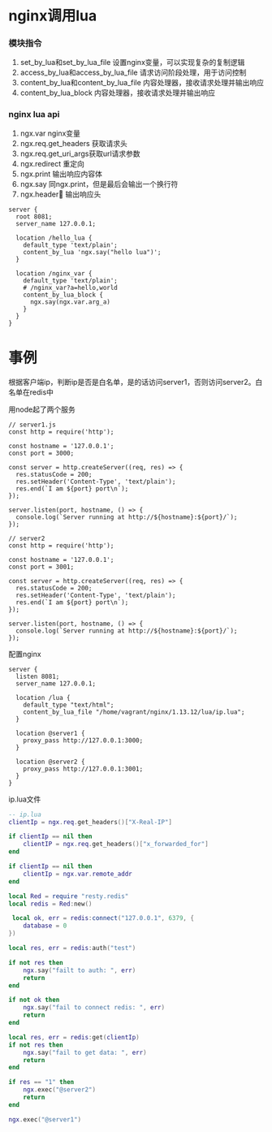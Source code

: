 # nginx调用lua
### 模块指令
1. set_by_lua和set_by_lua_file 设置nginx变量，可以实现复杂的复制逻辑
2. access_by_lua和access_by_lua_file 请求访问阶段处理，用于访问控制
3. content_by_lua和content_by_lua_file 内容处理器，接收请求处理并输出响应
4. content_by_lua_block 内容处理器，接收请求处理并输出响应

### nginx lua api
1. ngx.var nginx变量
2. ngx.req.get_headers 获取请求头
3. ngx.req.get_uri_args获取url请求参数
4. ngx.redirect 重定向
5. ngx.print 输出响应内容体
6. ngx.say 同ngx.print，但是最后会输出一个换行符
7. ngx.header 输出响应头

```nginx
server {
  root 8081;
  server_name 127.0.0.1;

  location /hello_lua {
    default_type 'text/plain';
    content_by_lua 'ngx.say("hello lua")';
  }

  location /nginx_var {
    default_type 'text/plain';
    # /nginx_var?a=hello,world
    content_by_lua_block {
      ngx.say(ngx.var.arg_a)
    }
  }
}
```

# 事例
根据客户端ip，判断ip是否是白名单，是的话访问server1，否则访问server2。白名单在redis中

用node起了两个服务
```javascipt
// server1.js
const http = require('http');

const hostname = '127.0.0.1';
const port = 3000;

const server = http.createServer((req, res) => {
  res.statusCode = 200;
  res.setHeader('Content-Type', 'text/plain');
  res.end(`I am ${port} port\n`);
});

server.listen(port, hostname, () => {
  console.log(`Server running at http://${hostname}:${port}/`);
});

// server2
const http = require('http');

const hostname = '127.0.0.1';
const port = 3001;

const server = http.createServer((req, res) => {
  res.statusCode = 200;
  res.setHeader('Content-Type', 'text/plain');
  res.end(`I am ${port} port\n`);
});

server.listen(port, hostname, () => {
  console.log(`Server running at http://${hostname}:${port}/`);
});
```

配置nginx
```nginx
server {
  listen 8081;
  server_name 127.0.0.1;

  location /lua {
    default_type "text/html";
    content_by_lua_file "/home/vagrant/nginx/1.13.12/lua/ip.lua";
  }

  location @server1 {
    proxy_pass http://127.0.0.1:3000;
  }

  location @server2 {
    proxy_pass http://127.0.0.1:3001;
  }
}
```

ip.lua文件
```lua
-- ip.lua
clientIp = ngx.req.get_headers()["X-Real-IP"]

if clientIp == nil then
	clientIP = ngx.req.get_headers()["x_forwarded_for"]
end

if clientIp == nil then
	clientIp = ngx.var.remote_addr
end

local Red = require "resty.redis"
local redis = Red:new()

 local ok, err = redis:connect("127.0.0.1", 6379, {
	database = 0
})

local res, err = redis:auth("test")

if not res then
	ngx.say("failt to auth: ", err)
	return
end

if not ok then
 	ngx.say("fail to connect redis: ", err)
	return
end

local res, err = redis:get(clientIp)
if not res then
	ngx.say("fail to get data: ", err)
	return
end

if res == "1" then
	ngx.exec("@server2")
	return
end

ngx.exec("@server1")
```